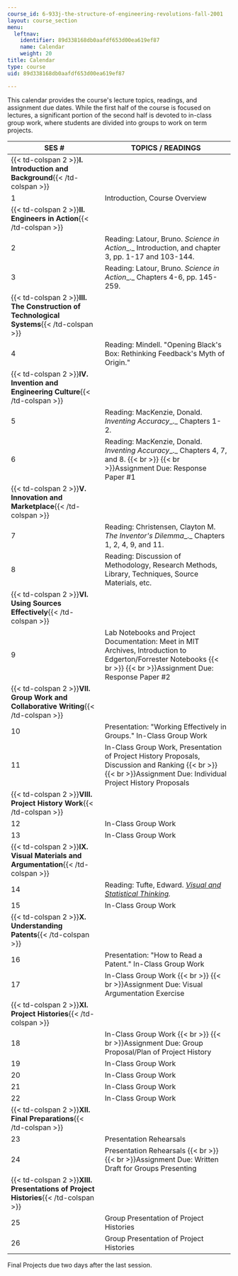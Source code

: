 ```yaml
---
course_id: 6-933j-the-structure-of-engineering-revolutions-fall-2001
layout: course_section
menu:
  leftnav:
    identifier: 89d338168db0aafdf653d00ea619ef87
    name: Calendar
    weight: 20
title: Calendar
type: course
uid: 89d338168db0aafdf653d00ea619ef87

---
```


This calendar provides the course's lecture topics, readings, and assignment due dates. While the first half of the course is focused on lectures, a significant portion of the second half is devoted to in-class group work, where students are divided into groups to work on term projects.

| SES # | TOPICS / READINGS |
| --- | --- |
| {{< td-colspan 2 >}}**I. Introduction and Background**{{< /td-colspan >}} ||
| 1 | Introduction, Course Overview |
| {{< td-colspan 2 >}}**II. Engineers in Action**{{< /td-colspan >}} ||
| 2 | Reading: Latour, Bruno. _Science in Action__._ Introduction, and chapter 3, pp. 1-17 and 103-144. |
| 3 | Reading: Latour, Bruno. _Science in Action__._ Chapters 4-6, pp. 145-259. |
| {{< td-colspan 2 >}}**III. The Construction of Technological Systems**{{< /td-colspan >}} ||
| 4 | Reading: Mindell. "Opening Black's Box: Rethinking Feedback's Myth of Origin." |
| {{< td-colspan 2 >}}**IV. Invention and Engineering Culture**{{< /td-colspan >}} ||
| 5 | Reading: MacKenzie, Donald. _Inventing Accuracy__._ Chapters 1-2. |
| 6 | Reading: MacKenzie, Donald. _Inventing Accuracy__._ Chapters 4, 7, and 8.  {{< br >}}  {{< br >}}Assignment Due: Response Paper #1 |
| {{< td-colspan 2 >}}**V. Innovation and Marketplace**{{< /td-colspan >}} ||
| 7 | Reading: Christensen, Clayton M. _The Inventor's Dilemma__._ Chapters 1, 2, 4, 9, and 11. |
| 8 | Reading: Discussion of Methodology, Research Methods, Library, Techniques, Source Materials, etc. |
| {{< td-colspan 2 >}}**VI. Using Sources Effectively**{{< /td-colspan >}} ||
| 9 | Lab Notebooks and Project Documentation: Meet in MIT Archives, Introduction to Edgerton/Forrester Notebooks  {{< br >}}  {{< br >}}Assignment Due: Response Paper #2 |
| {{< td-colspan 2 >}}**VII. Group Work and Collaborative Writing**{{< /td-colspan >}} ||
| 10 | Presentation: "Working Effectively in Groups." In-Class Group Work |
| 11 | In-Class Group Work, Presentation of Project History Proposals, Discussion and Ranking  {{< br >}}  {{< br >}}Assignment Due: Individual Project History Proposals |
| {{< td-colspan 2 >}}**VIII. Project History Work**{{< /td-colspan >}} ||
| 12 | In-Class Group Work |
| 13 | In-Class Group Work |
| {{< td-colspan 2 >}}**IX. Visual Materials and Argumentation**{{< /td-colspan >}} ||
| 14 | Reading: Tufte, Edward. [_Visual and Statistical Thinking_](http://www.amazon.com/exec/obidos/ASIN/0961392134#/ref=nosim/mitopencourse-20)_._ |
| 15 | In-Class Group Work |
| {{< td-colspan 2 >}}**X. Understanding Patents**{{< /td-colspan >}} ||
| 16 | Presentation: "How to Read a Patent." In-Class Group Work |
| 17 | In-Class Group Work  {{< br >}}  {{< br >}}Assignment Due: Visual Argumentation Exercise |
| {{< td-colspan 2 >}}**XI. Project Histories**{{< /td-colspan >}} ||
| 18 | In-Class Group Work  {{< br >}}  {{< br >}}Assignment Due: Group Proposal/Plan of Project History |
| 19 | In-Class Group Work |
| 20 | In-Class Group Work |
| 21 | In-Class Group Work |
| 22 | In-Class Group Work |
| {{< td-colspan 2 >}}**XII. Final Preparations**{{< /td-colspan >}} ||
| 23 | Presentation Rehearsals |
| 24 | Presentation Rehearsals  {{< br >}}  {{< br >}}Assignment Due: Written Draft for Groups Presenting |
| {{< td-colspan 2 >}}**XIII. Presentations of Project Histories**{{< /td-colspan >}} ||
| 25 | Group Presentation of Project Histories |
| 26 | Group Presentation of Project Histories 

Final Projects due two days after the last session.